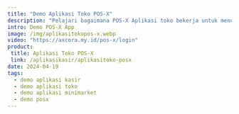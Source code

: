 ```yaml
---
title: "Demo Aplikasi Toko POS-X"
description: "Pelajari bagaimana POS-X Aplikasi toko bekerja untuk menunjang bisnis toko shop minimarket mu."
intro: Demo POS-X App
image: /img/aplikasitokopos-x.webp
video: "https://axcora.my.id/pos-x/login"
product: 
 title: Aplikasi Toko POS-X
 link: /aplikasikasir/aplikasitoko-posx
date: 2024-04-19
tags:
  - demo aplikasi kasir
  - demo aplikasi toko
  - demo aplikasi minimarket
  - demo posx
---
```

